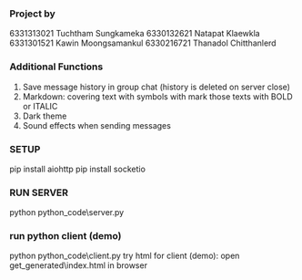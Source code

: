### Project by
6331313021 Tuchtham Sungkameka
6330132621 Natapat Klaewkla
6331301521 Kawin Moongsamankul
6330216721 Thanadol Chitthanlerd

### Additional Functions
1. Save message history in group chat (history is deleted on server close)
2. Markdown: covering text with symbols with mark those texts with BOLD or ITALIC
3. Dark theme
4. Sound effects when sending messages

### SETUP
pip install aiohttp
pip install socketio

### RUN SERVER
python python_code\server.py

### run python client (demo)
python python_code\client.py
try html for client (demo): open get_generated\index.html in browser
